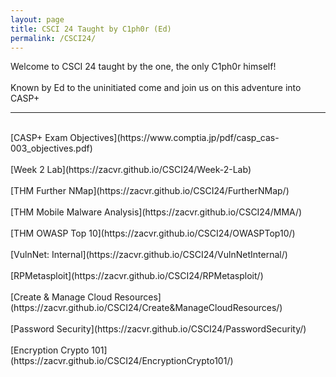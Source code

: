 ```yaml
---
layout: page
title: CSCI 24 Taught by C1ph0r (Ed)
permalink: /CSCI24/
---
```

Welcome to CSCI 24 taught by the one, the only C1ph0r himself!
<br/><br/>
Known by Ed to the uninitiated come and join us on this adventure into CASP+
<br/>

---

<br/>
[CASP+ Exam Objectives](https://www.comptia.jp/pdf/casp_cas-003_objectives.pdf)
<br/><br/>
[Week 2 Lab](https://zacvr.github.io/CSCI24/Week-2-Lab)
<br/><br/>
[THM Further NMap](https://zacvr.github.io/CSCI24/FurtherNMap/)
<br/><br/>
[THM Mobile Malware Analysis](https://zacvr.github.io/CSCI24/MMA/)
<br/><br/>
[THM OWASP Top 10](https://zacvr.github.io/CSCI24/OWASPTop10/)
<br/><br/>
[VulnNet: Internal](https://zacvr.github.io/CSCI24/VulnNetInternal/)
<br/><br/>
[RPMetasploit](https://zacvr.github.io/CSCI24/RPMetasploit/)
<br/><br/>
[Create & Manage Cloud Resources](https://zacvr.github.io/CSCI24/Create&ManageCloudResources/)
<br/><br/>
[Password Security](https://zacvr.github.io/CSCI24/PasswordSecurity/)
<br/><br/>
[Encryption Crypto 101](https://zacvr.github.io/CSCI24/EncryptionCrypto101/)
<br/><br/>
